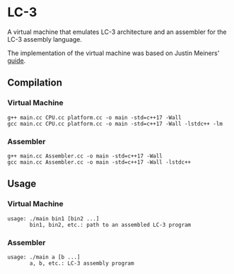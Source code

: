 # LC-3
A virtual machine that emulates LC-3 architecture and an assembler for the LC-3 assembly language.

The implementation of the virtual machine was based on Justin Meiners' [guide](https://www.jmeiners.com/lc3-vm/).

## Compilation
### Virtual Machine
    g++ main.cc CPU.cc platform.cc -o main -std=c++17 -Wall
    gcc main.cc CPU.cc platform.cc -o main -std=c++17 -Wall -lstdc++ -lm

### Assembler
    g++ main.cc Assembler.cc -o main -std=c++17 -Wall
    gcc main.cc Assembler.cc -o main -std=c++17 -Wall -lstdc++

## Usage
### Virtual Machine
    usage: ./main bin1 [bin2 ...]
           bin1, bin2, etc.: path to an assembled LC-3 program

### Assembler
    usage: ./main a [b ...]
           a, b, etc.: LC-3 assembly program
